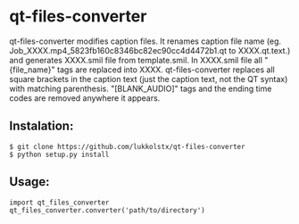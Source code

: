 qt-files-converter
==================
  qt-files-converter modifies caption files.
It renames caption file name (eg. Job_XXXX.mp4_5823fb160c8346bc82ec90cc4d4472b1.qt to XXXX.qt.text.)
and generates XXXX.smil file from template.smil.
In XXXX.smil file all "{file_name}" tags are replaced into XXXX.
qt-files-converter replaces all square brackets in the caption text (just the caption text, not the QT syntax)
with matching parenthesis.
"[BLANK_AUDIO]" tags and the ending time codes are removed anywhere it appears.


Instalation:
-----------
    $ git clone https://github.com/lukkolstx/qt-files-converter
    $ python setup.py install


Usage:
-----------
    import qt_files_converter
    qt_files_converter.converter('path/to/directory')
